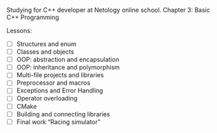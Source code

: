Studying for C++ developer at Netology online school. 
Chapter 3: Basic C++ Programming

Lessons:
- [ ] Structures and enum
- [ ] Classes and objects
- [ ] OOP: abstraction and encapsulation
- [ ] OOP: inheritance and polymorphism
- [ ] Multi-file projects and libraries
- [ ] Preprocessor and macros
- [ ] Exceptions and Error Handling
- [ ] Operator overloading
- [ ] CMake
- [ ] Building and connecting libraries
- [ ] Final work “Racing simulator”